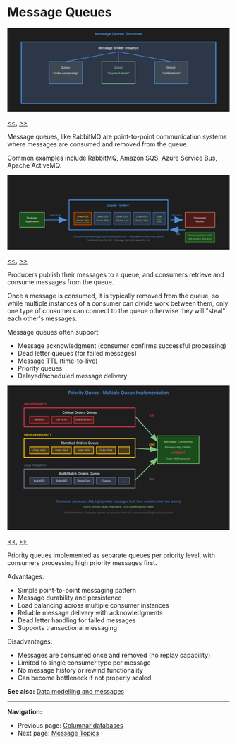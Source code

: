 # Message Queues

<a id="image1" name="image1"></a>

![Message Queue Structure](./images/message-queue-structure.svg)

[<<](./columnar-dbs.md#image2), [>>](./message-queues.md#image2)

Message queues, like RabbitMQ are point-to-point communication systems where messages are consumed and removed from the queue.

Common examples include RabbitMQ, Amazon SQS, Azure Service Bus, Apache ActiveMQ.

<a id="image2" name="image2"></a>

![Message Queue Layout](./images/message-queue-layout.svg)

[<<](./message-queues.md#image1), [>>](./message-queues.md#image3)

Producers publish their messages to a queue, and consumers retrieve and consume messages from the queue.

Once a message is consumed, it is typically removed from the queue, so while multiple instances of a consumer can divide work between them, only one type of consumer can connect to the queue otherwise they will "steal" each other's messages.

Message queues often support:

- Message acknowledgment (consumer confirms successful processing)
- Dead letter queues (for failed messages)
- Message TTL (time-to-live)
- Priority queues
- Delayed/scheduled message delivery

<a id="image3" name="image3"></a>

![Priority Queue Implementation](./images/priority-queue.svg)

[<<](./message-queues.md#image2), [>>](./message-topics.md#image1)

Priority queues implemented as separate queues per priority level, with consumers processing high priority messages first.

Advantages:

- Simple point-to-point messaging pattern
- Message durability and persistence
- Load balancing across multiple consumer instances
- Reliable message delivery with acknowledgments
- Dead letter handling for failed messages
- Supports transactional messaging

Disadvantages:

- Messages are consumed once and removed (no replay capability)
- Limited to single consumer type per message
- No message history or rewind functionality
- Can become bottleneck if not properly scaled

**See also:** [Data modelling and messages](./data-modelling-messages.md)

---

**Navigation:**

- Previous page: [Columnar databases](./columnar-dbs.md)
- Next page: [Message Topics](./message-topics.md)
